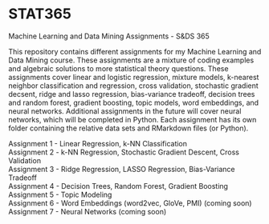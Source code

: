 # STAT365
Machine Learning and Data Mining Assignments -  S&amp;DS 365

This repository contains different assignments for my Machine Learning and Data Mining course. These assignments are a mixture of coding examples and algebraic solutions to more statistical theory questions. These assignments cover linear and logistic regression, mixture models, k-nearest neighbor classification and regression, cross validation, stochastic gradient decsent, ridge and lasso regression, bias-variance tradeoff, decision trees and random forest, gradient boosting, topic models, word embeddings, and neural networks. Additional assignments in the future will cover neural networks, which will be completed in Python. Each assignment has its own folder containing the relative data sets and RMarkdown files (or Python).

Assignment 1 - Linear Regression, k-NN Classification <br/>
Assignment 2 - k-NN Regression, Stochastic Gradient Descent, Cross Validation <br/>
Assignment 3 - Ridge Regression, LASSO Regression, Bias-Variance Tradeoff <br/>
Assignment 4 - Decision Trees, Random Forest, Gradient Boosting <br/>
Assignment 5 - Topic Modeling <br/>
Assignment 6 - Word Embeddings (word2vec, GloVe, PMI) (coming soon)
Assignment 7 - Neural Networks (coming soon) <br/>
